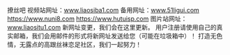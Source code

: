 撩丝吧
视频站网址：www.liaosiba1.com 
备用网址：www.51ligui.com 
        https://www.nuni8.com
        https://www.hutuisp.com
图片站网址：www.liaositu1.com 
新网址变更，我们会在这里更新。 用户注册请使用自己的真实邮箱，我们会用邮件的形式将新网址发送给您（可能在垃圾箱中）！ 打造无色情，无露点的高跟丝袜恋足社区，我们一起努力！
